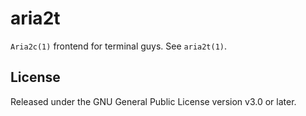 # aria2t

`Aria2c(1)` frontend for terminal guys. See `aria2t(1)`.

## License

Released under the GNU General Public License version v3.0 or later.
